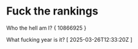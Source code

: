 # Fuck the rankings

Who the hell am I?
{ 10866925 }

What fucking year is it?
[ 2025-03-26T12:33:20Z ]
